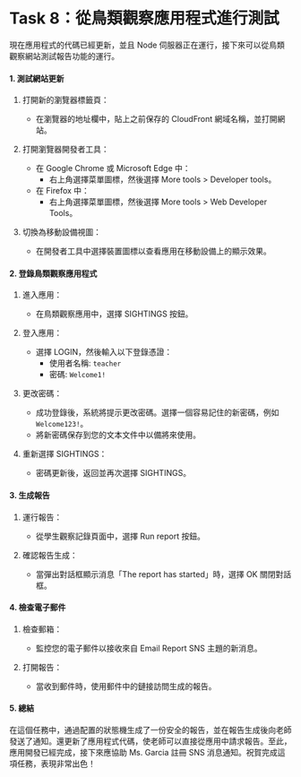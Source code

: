 # Task 8：從鳥類觀察應用程式進行測試

現在應用程式的代碼已經更新，並且 Node 伺服器正在運行，接下來可以從鳥類觀察網站測試報告功能的運行。

#### 1. 測試網站更新

1. 打開新的瀏覽器標籤頁：
   - 在瀏覽器的地址欄中，貼上之前保存的 CloudFront 網域名稱，並打開網站。

2. 打開瀏覽器開發者工具：
   - 在 Google Chrome 或 Microsoft Edge 中：
     - 右上角選擇菜單圖標，然後選擇 More tools > Developer tools。
   - 在 Firefox 中：
     - 右上角選擇菜單圖標，然後選擇 More tools > Web Developer Tools。

3. 切換為移動設備視圖：
   - 在開發者工具中選擇裝置圖標以查看應用在移動設備上的顯示效果。

#### 2. 登錄鳥類觀察應用程式

1. 進入應用：
   - 在鳥類觀察應用中，選擇 SIGHTINGS 按鈕。

2. 登入應用：
   - 選擇 LOGIN，然後輸入以下登錄憑證：
     - 使用者名稱: `teacher`
     - 密碼: `Welcome1!`

3. 更改密碼：
   - 成功登錄後，系統將提示更改密碼。選擇一個容易記住的新密碼，例如 `Welcome123!`。
   - 將新密碼保存到您的文本文件中以備將來使用。

4. 重新選擇 SIGHTINGS：
   - 密碼更新後，返回並再次選擇 SIGHTINGS。

#### 3. 生成報告

1. 運行報告：
   - 從學生觀察記錄頁面中，選擇 Run report 按鈕。

2. 確認報告生成：
   - 當彈出對話框顯示消息「The report has started」時，選擇 OK 關閉對話框。

#### 4. 檢查電子郵件

1. 檢查郵箱：
   - 監控您的電子郵件以接收來自 Email Report SNS 主題的新消息。
   
2. 打開報告：
   - 當收到郵件時，使用郵件中的鏈接訪問生成的報告。

#### 5. 總結

在這個任務中，通過配置的狀態機生成了一份安全的報告，並在報告生成後向老師發送了通知。還更新了應用程式代碼，使老師可以直接從應用中請求報告。至此，應用開發已經完成，接下來應協助 Ms. Garcia 註冊 SNS 消息通知。祝賀完成這項任務，表現非常出色！